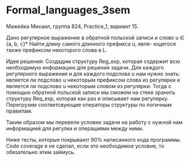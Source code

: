 # Formal_languages_3sem

Мажейка Михаил, группа 824, Practice_1, вариант 15.

Дано регулярное выражение в обратной польской записи и слово u ∈ {a, b, c}* Найти длину самого длинного префикса u, явля-
ющегося также префиксом некоторого слова в L.

Идея решения:
Создадим структуру Reg_exp, которая содержит всю необходимую информацию для решения задачи. Для каждого
регулярного выражения и для каждого подслова u нам нужно знать: является ли подслово u некоторым префиксом слова из регулярки и 
является ли подслово u некоторым словом из регулярки.
Тогда с помощью обратной польской записи мы сможем на стеке хранить структуру Req_exp, которая как раз и описывает нам регулярку.
Перегрузим соответсвующие операторы структуры по логичным правилам.

Таким образом мы перевели условие задачи на работу с нужной нам информацией для регулки и операциями между ними.

Ниже тесты, которые покрывают 90% написанного кода программы.
Code coverage я не сделал, если это необходимое условие, то обязательно этим займусь.


